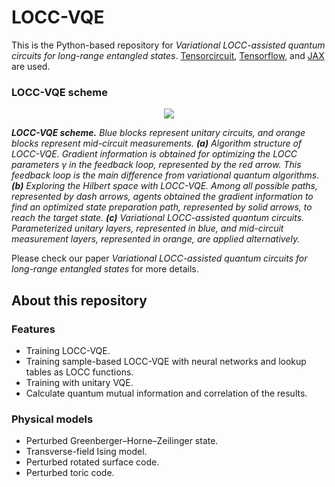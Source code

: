 # LOCC-VQE

This is the Python-based repository for *Variational LOCC-assisted quantum circuits for long-range entangled states*. [Tensorcircuit](https://github.com/tencent-quantum-lab/tensorcircuit), [Tensorflow](https://www.tensorflow.org/), and [JAX](https://jax.readthedocs.io/en/latest/index.html) are used.

### LOCC-VQE scheme
<div style="text-align:center;">
<p>
    <img src="https://i.postimg.cc/43tgX7Nh/Fig-1.jpg">
</p>
</div>
<p>
    <em><b>LOCC-VQE scheme.</b> Blue blocks represent unitary circuits, and orange blocks represent mid-circuit measurements.  <b>(a)</b> Algorithm structure of LOCC-VQE. Gradient information is obtained for optimizing the LOCC parameters &gamma; in the feedback loop, represented by the red arrow. This feedback loop is the main difference from variational quantum algorithms.  <b>(b)</b> Exploring the Hilbert space with LOCC-VQE. Among all possible paths, represented by dash arrows, agents obtained the gradient information to find an optimized state preparation path, represented by solid arrows, to reach the target state.  <b>(c)</b> Variational LOCC-assisted quantum circuits. Parameterized unitary layers, represented in blue, and mid-circuit measurement layers, represented in orange, are applied alternatively.</em>
</p>

Please check our paper *Variational LOCC-assisted quantum circuits for long-range entangled states* for more details.

## About this repository
### Features
  - Training LOCC-VQE.
  - Training sample-based LOCC-VQE with neural networks and lookup tables as LOCC functions.
  - Training with unitary VQE.
  - Calculate quantum mutual information and correlation of the results.

### Physical models
  - Perturbed Greenberger–Horne–Zeilinger state.
  - Transverse-field Ising model.
  - Perturbed rotated surface code.
  - Perturbed toric code.




